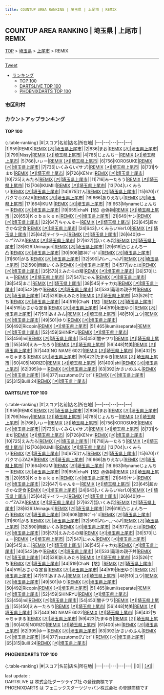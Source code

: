 ```yaml
---
title: COUNTUP AREA RANKING | 埼玉県 | 上尾市 | REMIX
---
```

## COUNTUP AREA RANKING | 埼玉県 | 上尾市 | REMIX

[TOP](/darts/rank/) > [埼玉県](/darts/rank/埼玉県/) > [上尾市](/darts/rank/埼玉県/上尾市/) > REMIX

___

<a href="https://twitter.com/share?ref_src=twsrc%5Etfw" data-text="COUNTUP AREA RANKING | 埼玉県上尾市REMIX" class="twitter-share-button" data-hashtags="DARTSLIVE,PHOENIXDARTS,darts,ダーツ" data-show-count="false">Tweet</a>

* [ランキング](#カウントアップランキング)
    * [TOP 100](#top-100)
    * [DARTSLIVE TOP 100](#dartslive-top-100)
    * [PHOENIXDARTS TOP 100](#phoenixdarts-top-100)

### 市区町村

<ul>

</ul>

### カウントアップランキング

#### TOP 100



{:.table-ranking}
|#|スコア|名前|店名|所在地|
|---|---|---|---|---|
|1|959|<span class="rank-name-dl">REMIX</span>|<a href="/darts/rank/shops/f6cabe42593391200d9b047a20a7ba1e.html">REMIX</a> <a href="https://search.dartslive.com/jp/shop/f6cabe42593391200d9b047a20a7ba1e">[↗]</a>|<a href="/darts/rank/埼玉県/上尾市">埼玉県上尾市</a>|
|2|836|<span class="rank-name-dl">まお</span>|<a href="/darts/rank/shops/f6cabe42593391200d9b047a20a7ba1e.html">REMIX</a> <a href="https://search.dartslive.com/jp/shop/f6cabe42593391200d9b047a20a7ba1e">[↗]</a>|<a href="/darts/rank/埼玉県/上尾市">埼玉県上尾市</a>|
|3|799|<span class="rank-name-dl">Nissy</span>|<a href="/darts/rank/shops/f6cabe42593391200d9b047a20a7ba1e.html">REMIX</a> <a href="https://search.dartslive.com/jp/shop/f6cabe42593391200d9b047a20a7ba1e">[↗]</a>|<a href="/darts/rank/埼玉県/上尾市">埼玉県上尾市</a>|
|4|785|<span class="rank-name-dl">じょんちー</span>|<a href="/darts/rank/shops/f6cabe42593391200d9b047a20a7ba1e.html">REMIX</a> <a href="https://search.dartslive.com/jp/shop/f6cabe42593391200d9b047a20a7ba1e">[↗]</a>|<a href="/darts/rank/埼玉県/上尾市">埼玉県上尾市</a>|
|5|766|<span class="rank-name-dl">いぃー</span>|<a href="/darts/rank/shops/f6cabe42593391200d9b047a20a7ba1e.html">REMIX</a> <a href="https://search.dartslive.com/jp/shop/f6cabe42593391200d9b047a20a7ba1e">[↗]</a>|<a href="/darts/rank/埼玉県/上尾市">埼玉県上尾市</a>|
|6|756|<span class="rank-name-dl">KOROSUKE</span>|<a href="/darts/rank/shops/f6cabe42593391200d9b047a20a7ba1e.html">REMIX</a> <a href="https://search.dartslive.com/jp/shop/f6cabe42593391200d9b047a20a7ba1e">[↗]</a>|<a href="/darts/rank/埼玉県/上尾市">埼玉県上尾市</a>|
|7|736|<span class="rank-name-dl">いくみらい(サブ)</span>|<a href="/darts/rank/shops/f6cabe42593391200d9b047a20a7ba1e.html">REMIX</a> <a href="https://search.dartslive.com/jp/shop/f6cabe42593391200d9b047a20a7ba1e">[↗]</a>|<a href="/darts/rank/埼玉県/上尾市">埼玉県上尾市</a>|
|8|731|<span class="rank-name-dl">やまだ</span>|<a href="/darts/rank/shops/f6cabe42593391200d9b047a20a7ba1e.html">REMIX</a> <a href="https://search.dartslive.com/jp/shop/f6cabe42593391200d9b047a20a7ba1e">[↗]</a>|<a href="/darts/rank/埼玉県/上尾市">埼玉県上尾市</a>|
|9|726|<span class="rank-name-dl">KEN☆</span>|<a href="/darts/rank/shops/f6cabe42593391200d9b047a20a7ba1e.html">REMIX</a> <a href="https://search.dartslive.com/jp/shop/f6cabe42593391200d9b047a20a7ba1e">[↗]</a>|<a href="/darts/rank/埼玉県/上尾市">埼玉県上尾市</a>|
|10|725|<span class="rank-name-dl">えみたろ</span>|<a href="/darts/rank/shops/f6cabe42593391200d9b047a20a7ba1e.html">REMIX</a> <a href="https://search.dartslive.com/jp/shop/f6cabe42593391200d9b047a20a7ba1e">[↗]</a>|<a href="/darts/rank/埼玉県/上尾市">埼玉県上尾市</a>|
|11|716|<span class="rank-name-dl">みーたろう</span>|<a href="/darts/rank/shops/f6cabe42593391200d9b047a20a7ba1e.html">REMIX</a> <a href="https://search.dartslive.com/jp/shop/f6cabe42593391200d9b047a20a7ba1e">[↗]</a>|<a href="/darts/rank/埼玉県/上尾市">埼玉県上尾市</a>|
|12|706|<span class="rank-name-dl">IKUMⅢ</span>|<a href="/darts/rank/shops/f6cabe42593391200d9b047a20a7ba1e.html">REMIX</a> <a href="https://search.dartslive.com/jp/shop/f6cabe42593391200d9b047a20a7ba1e">[↗]</a>|<a href="/darts/rank/埼玉県/上尾市">埼玉県上尾市</a>|
|13|704|<span class="rank-name-dl">いくみらい</span>|<a href="/darts/rank/shops/f6cabe42593391200d9b047a20a7ba1e.html">REMIX</a> <a href="https://search.dartslive.com/jp/shop/f6cabe42593391200d9b047a20a7ba1e">[↗]</a>|<a href="/darts/rank/埼玉県/上尾市">埼玉県上尾市</a>|
|14|675|<span class="rank-name-dl">けん</span>|<a href="/darts/rank/shops/f6cabe42593391200d9b047a20a7ba1e.html">REMIX</a> <a href="https://search.dartslive.com/jp/shop/f6cabe42593391200d9b047a20a7ba1e">[↗]</a>|<a href="/darts/rank/埼玉県/上尾市">埼玉県上尾市</a>|
|15|670|<span class="rank-name-dl">パパクマ♧ZAZA</span>|<a href="/darts/rank/shops/f6cabe42593391200d9b047a20a7ba1e.html">REMIX</a> <a href="https://search.dartslive.com/jp/shop/f6cabe42593391200d9b047a20a7ba1e">[↗]</a>|<a href="/darts/rank/埼玉県/上尾市">埼玉県上尾市</a>|
|16|666|<span class="rank-name-dl">ありえない</span>|<a href="/darts/rank/shops/f6cabe42593391200d9b047a20a7ba1e.html">REMIX</a> <a href="https://search.dartslive.com/jp/shop/f6cabe42593391200d9b047a20a7ba1e">[↗]</a>|<a href="/darts/rank/埼玉県/上尾市">埼玉県上尾市</a>|
|17|664|<span class="rank-name-dl">IKUMI</span>|<a href="/darts/rank/shops/f6cabe42593391200d9b047a20a7ba1e.html">REMIX</a> <a href="https://search.dartslive.com/jp/shop/f6cabe42593391200d9b047a20a7ba1e">[↗]</a>|<a href="/darts/rank/埼玉県/上尾市">埼玉県上尾市</a>|
|18|663|<span class="rank-name-dl">Mynameじょんちー</span>|<a href="/darts/rank/shops/f6cabe42593391200d9b047a20a7ba1e.html">REMIX</a> <a href="https://search.dartslive.com/jp/shop/f6cabe42593391200d9b047a20a7ba1e">[↗]</a>|<a href="/darts/rank/埼玉県/上尾市">埼玉県上尾市</a>|
|19|655|<span class="rank-name-dl">chaN【悠】@偽物</span>|<a href="/darts/rank/shops/f6cabe42593391200d9b047a20a7ba1e.html">REMIX</a> <a href="https://search.dartslive.com/jp/shop/f6cabe42593391200d9b047a20a7ba1e">[↗]</a>|<a href="/darts/rank/埼玉県/上尾市">埼玉県上尾市</a>|
|20|653|<span class="rank-name-dl">Ｋｏｂａｋｅｎ</span>|<a href="/darts/rank/shops/f6cabe42593391200d9b047a20a7ba1e.html">REMIX</a> <a href="https://search.dartslive.com/jp/shop/f6cabe42593391200d9b047a20a7ba1e">[↗]</a>|<a href="/darts/rank/埼玉県/上尾市">埼玉県上尾市</a>|
|21|649|<span class="rank-name-dl">ヤン</span>|<a href="/darts/rank/shops/f6cabe42593391200d9b047a20a7ba1e.html">REMIX</a> <a href="https://search.dartslive.com/jp/shop/f6cabe42593391200d9b047a20a7ba1e">[↗]</a>|<a href="/darts/rank/埼玉県/上尾市">埼玉県上尾市</a>|
|22|647|<span class="rank-name-dl">ちゃんゆー</span>|<a href="/darts/rank/shops/f6cabe42593391200d9b047a20a7ba1e.html">REMIX</a> <a href="https://search.dartslive.com/jp/shop/f6cabe42593391200d9b047a20a7ba1e">[↗]</a>|<a href="/darts/rank/埼玉県/上尾市">埼玉県上尾市</a>|
|23|645|<span class="rank-name-dl">超おさかな定食</span>|<a href="/darts/rank/shops/f6cabe42593391200d9b047a20a7ba1e.html">REMIX</a> <a href="https://search.dartslive.com/jp/shop/f6cabe42593391200d9b047a20a7ba1e">[↗]</a>|<a href="/darts/rank/埼玉県/上尾市">埼玉県上尾市</a>|
|24|643|<span class="rank-name-dl">いくみらいVer1.0</span>|<a href="/darts/rank/shops/f6cabe42593391200d9b047a20a7ba1e.html">REMIX</a> <a href="https://search.dartslive.com/jp/shop/f6cabe42593391200d9b047a20a7ba1e">[↗]</a>|<a href="/darts/rank/埼玉県/上尾市">埼玉県上尾市</a>|
|25|642|<span class="rank-name-dl">テイラーjr.</span>|<a href="/darts/rank/shops/f6cabe42593391200d9b047a20a7ba1e.html">REMIX</a> <a href="https://search.dartslive.com/jp/shop/f6cabe42593391200d9b047a20a7ba1e">[↗]</a>|<a href="/darts/rank/埼玉県/上尾市">埼玉県上尾市</a>|
|26|640|<span class="rank-name-dl">ゆー✩.*˚ZAZA</span>|<a href="/darts/rank/shops/f6cabe42593391200d9b047a20a7ba1e.html">REMIX</a> <a href="https://search.dartslive.com/jp/shop/f6cabe42593391200d9b047a20a7ba1e">[↗]</a>|<a href="/darts/rank/埼玉県/上尾市">埼玉県上尾市</a>|
|27|627|<span class="rank-name-dl">㍿いくみ㌠</span>|<a href="/darts/rank/shops/f6cabe42593391200d9b047a20a7ba1e.html">REMIX</a> <a href="https://search.dartslive.com/jp/shop/f6cabe42593391200d9b047a20a7ba1e">[↗]</a>|<a href="/darts/rank/埼玉県/上尾市">埼玉県上尾市</a>|
|28|626|<span class="rank-name-dl">Uninaguri</span>|<a href="/darts/rank/shops/f6cabe42593391200d9b047a20a7ba1e.html">REMIX</a> <a href="https://search.dartslive.com/jp/shop/f6cabe42593391200d9b047a20a7ba1e">[↗]</a>|<a href="/darts/rank/埼玉県/上尾市">埼玉県上尾市</a>|
|29|618|<span class="rank-name-dl">凸じょんちー凸</span>|<a href="/darts/rank/shops/f6cabe42593391200d9b047a20a7ba1e.html">REMIX</a> <a href="https://search.dartslive.com/jp/shop/f6cabe42593391200d9b047a20a7ba1e">[↗]</a>|<a href="/darts/rank/埼玉県/上尾市">埼玉県上尾市</a>|
|30|608|<span class="rank-name-dl">膝神ﾌﾟｰﾄﾞﾙ</span>|<a href="/darts/rank/shops/f6cabe42593391200d9b047a20a7ba1e.html">REMIX</a> <a href="https://search.dartslive.com/jp/shop/f6cabe42593391200d9b047a20a7ba1e">[↗]</a>|<a href="/darts/rank/埼玉県/上尾市">埼玉県上尾市</a>|
|31|601|<span class="rank-name-dl">がる</span>|<a href="/darts/rank/shops/f6cabe42593391200d9b047a20a7ba1e.html">REMIX</a> <a href="https://search.dartslive.com/jp/shop/f6cabe42593391200d9b047a20a7ba1e">[↗]</a>|<a href="/darts/rank/埼玉県/上尾市">埼玉県上尾市</a>|
|32|590|<span class="rank-name-dl">♪(๑ᴖ◡ᴖ๑)♪</span>|<a href="/darts/rank/shops/f6cabe42593391200d9b047a20a7ba1e.html">REMIX</a> <a href="https://search.dartslive.com/jp/shop/f6cabe42593391200d9b047a20a7ba1e">[↗]</a>|<a href="/darts/rank/埼玉県/上尾市">埼玉県上尾市</a>|
|32|590|<span class="rank-name-dl">両面いくみ</span>|<a href="/darts/rank/shops/f6cabe42593391200d9b047a20a7ba1e.html">REMIX</a> <a href="https://search.dartslive.com/jp/shop/f6cabe42593391200d9b047a20a7ba1e">[↗]</a>|<a href="/darts/rank/埼玉県/上尾市">埼玉県上尾市</a>|
|34|577|<span class="rank-name-dl">おとは</span>|<a href="/darts/rank/shops/f6cabe42593391200d9b047a20a7ba1e.html">REMIX</a> <a href="https://search.dartslive.com/jp/shop/f6cabe42593391200d9b047a20a7ba1e">[↗]</a>|<a href="/darts/rank/埼玉県/上尾市">埼玉県上尾市</a>|
|35|573|<span class="rank-name-dl">えみたろの精</span>|<a href="/darts/rank/shops/f6cabe42593391200d9b047a20a7ba1e.html">REMIX</a> <a href="https://search.dartslive.com/jp/shop/f6cabe42593391200d9b047a20a7ba1e">[↗]</a>|<a href="/darts/rank/埼玉県/上尾市">埼玉県上尾市</a>|
|36|570|<span class="rank-name-dl">じぇー</span>|<a href="/darts/rank/shops/f6cabe42593391200d9b047a20a7ba1e.html">REMIX</a> <a href="https://search.dartslive.com/jp/shop/f6cabe42593391200d9b047a20a7ba1e">[↗]</a>|<a href="/darts/rank/埼玉県/上尾市">埼玉県上尾市</a>|
|37|547|<span class="rank-name-dl">にゃん</span>|<a href="/darts/rank/shops/f6cabe42593391200d9b047a20a7ba1e.html">REMIX</a> <a href="https://search.dartslive.com/jp/shop/f6cabe42593391200d9b047a20a7ba1e">[↗]</a>|<a href="/darts/rank/埼玉県/上尾市">埼玉県上尾市</a>|
|38|545|<span class="rank-name-dl">まこ</span>|<a href="/darts/rank/shops/f6cabe42593391200d9b047a20a7ba1e.html">REMIX</a> <a href="https://search.dartslive.com/jp/shop/f6cabe42593391200d9b047a20a7ba1e">[↗]</a>|<a href="/darts/rank/埼玉県/上尾市">埼玉県上尾市</a>|
|38|545|<span class="rank-name-dl">チャカ丸</span>|<a href="/darts/rank/shops/f6cabe42593391200d9b047a20a7ba1e.html">REMIX</a> <a href="https://search.dartslive.com/jp/shop/f6cabe42593391200d9b047a20a7ba1e">[↗]</a>|<a href="/darts/rank/埼玉県/上尾市">埼玉県上尾市</a>|
|40|542|<span class="rank-name-dl">あや</span>|<a href="/darts/rank/shops/f6cabe42593391200d9b047a20a7ba1e.html">REMIX</a> <a href="https://search.dartslive.com/jp/shop/f6cabe42593391200d9b047a20a7ba1e">[↗]</a>|<a href="/darts/rank/埼玉県/上尾市">埼玉県上尾市</a>|
|41|533|<span class="rank-name-dl">義理の親子丼</span>|<a href="/darts/rank/shops/f6cabe42593391200d9b047a20a7ba1e.html">REMIX</a> <a href="https://search.dartslive.com/jp/shop/f6cabe42593391200d9b047a20a7ba1e">[↗]</a>|<a href="/darts/rank/埼玉県/上尾市">埼玉県上尾市</a>|
|42|528|<span class="rank-name-dl">新えみたろ</span>|<a href="/darts/rank/shops/f6cabe42593391200d9b047a20a7ba1e.html">REMIX</a> <a href="https://search.dartslive.com/jp/shop/f6cabe42593391200d9b047a20a7ba1e">[↗]</a>|<a href="/darts/rank/埼玉県/上尾市">埼玉県上尾市</a>|
|43|526|<span class="rank-name-dl">てち</span>|<a href="/darts/rank/shops/f6cabe42593391200d9b047a20a7ba1e.html">REMIX</a> <a href="https://search.dartslive.com/jp/shop/f6cabe42593391200d9b047a20a7ba1e">[↗]</a>|<a href="/darts/rank/埼玉県/上尾市">埼玉県上尾市</a>|
|44|519|<span class="rank-name-dl">ChaN【悠】</span>|<a href="/darts/rank/shops/f6cabe42593391200d9b047a20a7ba1e.html">REMIX</a> <a href="https://search.dartslive.com/jp/shop/f6cabe42593391200d9b047a20a7ba1e">[↗]</a>|<a href="/darts/rank/埼玉県/上尾市">埼玉県上尾市</a>|
|44|519|<span class="rank-name-dl">おさかな定食</span>|<a href="/darts/rank/shops/f6cabe42593391200d9b047a20a7ba1e.html">REMIX</a> <a href="https://search.dartslive.com/jp/shop/f6cabe42593391200d9b047a20a7ba1e">[↗]</a>|<a href="/darts/rank/埼玉県/上尾市">埼玉県上尾市</a>|
|44|519|<span class="rank-name-dl">永田ゆり</span>|<a href="/darts/rank/shops/f6cabe42593391200d9b047a20a7ba1e.html">REMIX</a> <a href="https://search.dartslive.com/jp/shop/f6cabe42593391200d9b047a20a7ba1e">[↗]</a>|<a href="/darts/rank/埼玉県/上尾市">埼玉県上尾市</a>|
|47|511|<span class="rank-name-dl">あすみん</span>|<a href="/darts/rank/shops/f6cabe42593391200d9b047a20a7ba1e.html">REMIX</a> <a href="https://search.dartslive.com/jp/shop/f6cabe42593391200d9b047a20a7ba1e">[↗]</a>|<a href="/darts/rank/埼玉県/上尾市">埼玉県上尾市</a>|
|48|510|<span class="rank-name-dl">ユウ</span>|<a href="/darts/rank/shops/f6cabe42593391200d9b047a20a7ba1e.html">REMIX</a> <a href="https://search.dartslive.com/jp/shop/f6cabe42593391200d9b047a20a7ba1e">[↗]</a>|<a href="/darts/rank/埼玉県/上尾市">埼玉県上尾市</a>|
|49|501|<span class="rank-name-dl">ゆり</span>|<a href="/darts/rank/shops/f6cabe42593391200d9b047a20a7ba1e.html">REMIX</a> <a href="https://search.dartslive.com/jp/shop/f6cabe42593391200d9b047a20a7ba1e">[↗]</a>|<a href="/darts/rank/埼玉県/上尾市">埼玉県上尾市</a>|
|50|492|<span class="rank-name-dl">Ricopin</span>|<a href="/darts/rank/shops/f6cabe42593391200d9b047a20a7ba1e.html">REMIX</a> <a href="https://search.dartslive.com/jp/shop/f6cabe42593391200d9b047a20a7ba1e">[↗]</a>|<a href="/darts/rank/埼玉県/上尾市">埼玉県上尾市</a>|
|51|465|<span class="rank-name-dl">ikumi/separate</span>|<a href="/darts/rank/shops/f6cabe42593391200d9b047a20a7ba1e.html">REMIX</a> <a href="https://search.dartslive.com/jp/shop/f6cabe42593391200d9b047a20a7ba1e">[↗]</a>|<a href="/darts/rank/埼玉県/上尾市">埼玉県上尾市</a>|
|52|459|<span class="rank-name-dl">SHINRYU</span>|<a href="/darts/rank/shops/f6cabe42593391200d9b047a20a7ba1e.html">REMIX</a> <a href="https://search.dartslive.com/jp/shop/f6cabe42593391200d9b047a20a7ba1e">[↗]</a>|<a href="/darts/rank/埼玉県/上尾市">埼玉県上尾市</a>|
|53|456|<span class="rank-name-dl">mi</span>|<a href="/darts/rank/shops/f6cabe42593391200d9b047a20a7ba1e.html">REMIX</a> <a href="https://search.dartslive.com/jp/shop/f6cabe42593391200d9b047a20a7ba1e">[↗]</a>|<a href="/darts/rank/埼玉県/上尾市">埼玉県上尾市</a>|
|54|453|<span class="rank-name-dl">闇チワワ</span>|<a href="/darts/rank/shops/f6cabe42593391200d9b047a20a7ba1e.html">REMIX</a> <a href="https://search.dartslive.com/jp/shop/f6cabe42593391200d9b047a20a7ba1e">[↗]</a>|<a href="/darts/rank/埼玉県/上尾市">埼玉県上尾市</a>|
|55|450|<span class="rank-name-dl">えみーたろう</span>|<a href="/darts/rank/shops/f6cabe42593391200d9b047a20a7ba1e.html">REMIX</a> <a href="https://search.dartslive.com/jp/shop/f6cabe42593391200d9b047a20a7ba1e">[↗]</a>|<a href="/darts/rank/埼玉県/上尾市">埼玉県上尾市</a>|
|56|448|<span class="rank-name-dl">梵美</span>|<a href="/darts/rank/shops/f6cabe42593391200d9b047a20a7ba1e.html">REMIX</a> <a href="https://search.dartslive.com/jp/shop/f6cabe42593391200d9b047a20a7ba1e">[↗]</a>|<a href="/darts/rank/埼玉県/上尾市">埼玉県上尾市</a>|
|57|443|<span class="rank-name-dl">NO NAME 6022</span>|<a href="/darts/rank/shops/f6cabe42593391200d9b047a20a7ba1e.html">REMIX</a> <a href="https://search.dartslive.com/jp/shop/f6cabe42593391200d9b047a20a7ba1e">[↗]</a>|<a href="/darts/rank/埼玉県/上尾市">埼玉県上尾市</a>|
|58|432|<span class="rank-name-dl">ちゃちゃまる</span>|<a href="/darts/rank/shops/f6cabe42593391200d9b047a20a7ba1e.html">REMIX</a> <a href="https://search.dartslive.com/jp/shop/f6cabe42593391200d9b047a20a7ba1e">[↗]</a>|<a href="/darts/rank/埼玉県/上尾市">埼玉県上尾市</a>|
|59|423|<span class="rank-name-dl">たまゆき</span>|<a href="/darts/rank/shops/f6cabe42593391200d9b047a20a7ba1e.html">REMIX</a> <a href="https://search.dartslive.com/jp/shop/f6cabe42593391200d9b047a20a7ba1e">[↗]</a>|<a href="/darts/rank/埼玉県/上尾市">埼玉県上尾市</a>|
|60|405|<span class="rank-name-dl">NORIZO</span>|<a href="/darts/rank/shops/f6cabe42593391200d9b047a20a7ba1e.html">REMIX</a> <a href="https://search.dartslive.com/jp/shop/f6cabe42593391200d9b047a20a7ba1e">[↗]</a>|<a href="/darts/rank/埼玉県/上尾市">埼玉県上尾市</a>|
|61|400|<span class="rank-name-dl">shii</span>|<a href="/darts/rank/shops/f6cabe42593391200d9b047a20a7ba1e.html">REMIX</a> <a href="https://search.dartslive.com/jp/shop/f6cabe42593391200d9b047a20a7ba1e">[↗]</a>|<a href="/darts/rank/埼玉県/上尾市">埼玉県上尾市</a>|
|62|395|<span class="rank-name-dl">ゆー</span>|<a href="/darts/rank/shops/f6cabe42593391200d9b047a20a7ba1e.html">REMIX</a> <a href="https://search.dartslive.com/jp/shop/f6cabe42593391200d9b047a20a7ba1e">[↗]</a>|<a href="/darts/rank/埼玉県/上尾市">埼玉県上尾市</a>|
|63|392|<span class="rank-name-dl">かさいのふん</span>|<a href="/darts/rank/shops/f6cabe42593391200d9b047a20a7ba1e.html">REMIX</a> <a href="https://search.dartslive.com/jp/shop/f6cabe42593391200d9b047a20a7ba1e">[↗]</a>|<a href="/darts/rank/埼玉県/上尾市">埼玉県上尾市</a>|
|64|377|<span class="rank-name-dl">suzutomo(ｱｺﾞﾋｹﾞ)</span>|<a href="/darts/rank/shops/f6cabe42593391200d9b047a20a7ba1e.html">REMIX</a> <a href="https://search.dartslive.com/jp/shop/f6cabe42593391200d9b047a20a7ba1e">[↗]</a>|<a href="/darts/rank/埼玉県/上尾市">埼玉県上尾市</a>|
|65|315|<span class="rank-name-dl">Bulll 24</span>|<a href="/darts/rank/shops/f6cabe42593391200d9b047a20a7ba1e.html">REMIX</a> <a href="https://search.dartslive.com/jp/shop/f6cabe42593391200d9b047a20a7ba1e">[↗]</a>|<a href="/darts/rank/埼玉県/上尾市">埼玉県上尾市</a>|


#### DARTSLIVE TOP 100



{:.table-ranking}
|#|スコア|名前|店名|所在地|
|---|---|---|---|---|
|1|959|<span class="rank-name-dl">REMIX</span>|<a href="/darts/rank/shops/f6cabe42593391200d9b047a20a7ba1e.html">REMIX</a> <a href="https://search.dartslive.com/jp/shop/f6cabe42593391200d9b047a20a7ba1e">[↗]</a>|<a href="/darts/rank/埼玉県/上尾市">埼玉県上尾市</a>|
|2|836|<span class="rank-name-dl">まお</span>|<a href="/darts/rank/shops/f6cabe42593391200d9b047a20a7ba1e.html">REMIX</a> <a href="https://search.dartslive.com/jp/shop/f6cabe42593391200d9b047a20a7ba1e">[↗]</a>|<a href="/darts/rank/埼玉県/上尾市">埼玉県上尾市</a>|
|3|799|<span class="rank-name-dl">Nissy</span>|<a href="/darts/rank/shops/f6cabe42593391200d9b047a20a7ba1e.html">REMIX</a> <a href="https://search.dartslive.com/jp/shop/f6cabe42593391200d9b047a20a7ba1e">[↗]</a>|<a href="/darts/rank/埼玉県/上尾市">埼玉県上尾市</a>|
|4|785|<span class="rank-name-dl">じょんちー</span>|<a href="/darts/rank/shops/f6cabe42593391200d9b047a20a7ba1e.html">REMIX</a> <a href="https://search.dartslive.com/jp/shop/f6cabe42593391200d9b047a20a7ba1e">[↗]</a>|<a href="/darts/rank/埼玉県/上尾市">埼玉県上尾市</a>|
|5|766|<span class="rank-name-dl">いぃー</span>|<a href="/darts/rank/shops/f6cabe42593391200d9b047a20a7ba1e.html">REMIX</a> <a href="https://search.dartslive.com/jp/shop/f6cabe42593391200d9b047a20a7ba1e">[↗]</a>|<a href="/darts/rank/埼玉県/上尾市">埼玉県上尾市</a>|
|6|756|<span class="rank-name-dl">KOROSUKE</span>|<a href="/darts/rank/shops/f6cabe42593391200d9b047a20a7ba1e.html">REMIX</a> <a href="https://search.dartslive.com/jp/shop/f6cabe42593391200d9b047a20a7ba1e">[↗]</a>|<a href="/darts/rank/埼玉県/上尾市">埼玉県上尾市</a>|
|7|736|<span class="rank-name-dl">いくみらい(サブ)</span>|<a href="/darts/rank/shops/f6cabe42593391200d9b047a20a7ba1e.html">REMIX</a> <a href="https://search.dartslive.com/jp/shop/f6cabe42593391200d9b047a20a7ba1e">[↗]</a>|<a href="/darts/rank/埼玉県/上尾市">埼玉県上尾市</a>|
|8|731|<span class="rank-name-dl">やまだ</span>|<a href="/darts/rank/shops/f6cabe42593391200d9b047a20a7ba1e.html">REMIX</a> <a href="https://search.dartslive.com/jp/shop/f6cabe42593391200d9b047a20a7ba1e">[↗]</a>|<a href="/darts/rank/埼玉県/上尾市">埼玉県上尾市</a>|
|9|726|<span class="rank-name-dl">KEN☆</span>|<a href="/darts/rank/shops/f6cabe42593391200d9b047a20a7ba1e.html">REMIX</a> <a href="https://search.dartslive.com/jp/shop/f6cabe42593391200d9b047a20a7ba1e">[↗]</a>|<a href="/darts/rank/埼玉県/上尾市">埼玉県上尾市</a>|
|10|725|<span class="rank-name-dl">えみたろ</span>|<a href="/darts/rank/shops/f6cabe42593391200d9b047a20a7ba1e.html">REMIX</a> <a href="https://search.dartslive.com/jp/shop/f6cabe42593391200d9b047a20a7ba1e">[↗]</a>|<a href="/darts/rank/埼玉県/上尾市">埼玉県上尾市</a>|
|11|716|<span class="rank-name-dl">みーたろう</span>|<a href="/darts/rank/shops/f6cabe42593391200d9b047a20a7ba1e.html">REMIX</a> <a href="https://search.dartslive.com/jp/shop/f6cabe42593391200d9b047a20a7ba1e">[↗]</a>|<a href="/darts/rank/埼玉県/上尾市">埼玉県上尾市</a>|
|12|706|<span class="rank-name-dl">IKUMⅢ</span>|<a href="/darts/rank/shops/f6cabe42593391200d9b047a20a7ba1e.html">REMIX</a> <a href="https://search.dartslive.com/jp/shop/f6cabe42593391200d9b047a20a7ba1e">[↗]</a>|<a href="/darts/rank/埼玉県/上尾市">埼玉県上尾市</a>|
|13|704|<span class="rank-name-dl">いくみらい</span>|<a href="/darts/rank/shops/f6cabe42593391200d9b047a20a7ba1e.html">REMIX</a> <a href="https://search.dartslive.com/jp/shop/f6cabe42593391200d9b047a20a7ba1e">[↗]</a>|<a href="/darts/rank/埼玉県/上尾市">埼玉県上尾市</a>|
|14|675|<span class="rank-name-dl">けん</span>|<a href="/darts/rank/shops/f6cabe42593391200d9b047a20a7ba1e.html">REMIX</a> <a href="https://search.dartslive.com/jp/shop/f6cabe42593391200d9b047a20a7ba1e">[↗]</a>|<a href="/darts/rank/埼玉県/上尾市">埼玉県上尾市</a>|
|15|670|<span class="rank-name-dl">パパクマ♧ZAZA</span>|<a href="/darts/rank/shops/f6cabe42593391200d9b047a20a7ba1e.html">REMIX</a> <a href="https://search.dartslive.com/jp/shop/f6cabe42593391200d9b047a20a7ba1e">[↗]</a>|<a href="/darts/rank/埼玉県/上尾市">埼玉県上尾市</a>|
|16|666|<span class="rank-name-dl">ありえない</span>|<a href="/darts/rank/shops/f6cabe42593391200d9b047a20a7ba1e.html">REMIX</a> <a href="https://search.dartslive.com/jp/shop/f6cabe42593391200d9b047a20a7ba1e">[↗]</a>|<a href="/darts/rank/埼玉県/上尾市">埼玉県上尾市</a>|
|17|664|<span class="rank-name-dl">IKUMI</span>|<a href="/darts/rank/shops/f6cabe42593391200d9b047a20a7ba1e.html">REMIX</a> <a href="https://search.dartslive.com/jp/shop/f6cabe42593391200d9b047a20a7ba1e">[↗]</a>|<a href="/darts/rank/埼玉県/上尾市">埼玉県上尾市</a>|
|18|663|<span class="rank-name-dl">Mynameじょんちー</span>|<a href="/darts/rank/shops/f6cabe42593391200d9b047a20a7ba1e.html">REMIX</a> <a href="https://search.dartslive.com/jp/shop/f6cabe42593391200d9b047a20a7ba1e">[↗]</a>|<a href="/darts/rank/埼玉県/上尾市">埼玉県上尾市</a>|
|19|655|<span class="rank-name-dl">chaN【悠】@偽物</span>|<a href="/darts/rank/shops/f6cabe42593391200d9b047a20a7ba1e.html">REMIX</a> <a href="https://search.dartslive.com/jp/shop/f6cabe42593391200d9b047a20a7ba1e">[↗]</a>|<a href="/darts/rank/埼玉県/上尾市">埼玉県上尾市</a>|
|20|653|<span class="rank-name-dl">Ｋｏｂａｋｅｎ</span>|<a href="/darts/rank/shops/f6cabe42593391200d9b047a20a7ba1e.html">REMIX</a> <a href="https://search.dartslive.com/jp/shop/f6cabe42593391200d9b047a20a7ba1e">[↗]</a>|<a href="/darts/rank/埼玉県/上尾市">埼玉県上尾市</a>|
|21|649|<span class="rank-name-dl">ヤン</span>|<a href="/darts/rank/shops/f6cabe42593391200d9b047a20a7ba1e.html">REMIX</a> <a href="https://search.dartslive.com/jp/shop/f6cabe42593391200d9b047a20a7ba1e">[↗]</a>|<a href="/darts/rank/埼玉県/上尾市">埼玉県上尾市</a>|
|22|647|<span class="rank-name-dl">ちゃんゆー</span>|<a href="/darts/rank/shops/f6cabe42593391200d9b047a20a7ba1e.html">REMIX</a> <a href="https://search.dartslive.com/jp/shop/f6cabe42593391200d9b047a20a7ba1e">[↗]</a>|<a href="/darts/rank/埼玉県/上尾市">埼玉県上尾市</a>|
|23|645|<span class="rank-name-dl">超おさかな定食</span>|<a href="/darts/rank/shops/f6cabe42593391200d9b047a20a7ba1e.html">REMIX</a> <a href="https://search.dartslive.com/jp/shop/f6cabe42593391200d9b047a20a7ba1e">[↗]</a>|<a href="/darts/rank/埼玉県/上尾市">埼玉県上尾市</a>|
|24|643|<span class="rank-name-dl">いくみらいVer1.0</span>|<a href="/darts/rank/shops/f6cabe42593391200d9b047a20a7ba1e.html">REMIX</a> <a href="https://search.dartslive.com/jp/shop/f6cabe42593391200d9b047a20a7ba1e">[↗]</a>|<a href="/darts/rank/埼玉県/上尾市">埼玉県上尾市</a>|
|25|642|<span class="rank-name-dl">テイラーjr.</span>|<a href="/darts/rank/shops/f6cabe42593391200d9b047a20a7ba1e.html">REMIX</a> <a href="https://search.dartslive.com/jp/shop/f6cabe42593391200d9b047a20a7ba1e">[↗]</a>|<a href="/darts/rank/埼玉県/上尾市">埼玉県上尾市</a>|
|26|640|<span class="rank-name-dl">ゆー✩.*˚ZAZA</span>|<a href="/darts/rank/shops/f6cabe42593391200d9b047a20a7ba1e.html">REMIX</a> <a href="https://search.dartslive.com/jp/shop/f6cabe42593391200d9b047a20a7ba1e">[↗]</a>|<a href="/darts/rank/埼玉県/上尾市">埼玉県上尾市</a>|
|27|627|<span class="rank-name-dl">㍿いくみ㌠</span>|<a href="/darts/rank/shops/f6cabe42593391200d9b047a20a7ba1e.html">REMIX</a> <a href="https://search.dartslive.com/jp/shop/f6cabe42593391200d9b047a20a7ba1e">[↗]</a>|<a href="/darts/rank/埼玉県/上尾市">埼玉県上尾市</a>|
|28|626|<span class="rank-name-dl">Uninaguri</span>|<a href="/darts/rank/shops/f6cabe42593391200d9b047a20a7ba1e.html">REMIX</a> <a href="https://search.dartslive.com/jp/shop/f6cabe42593391200d9b047a20a7ba1e">[↗]</a>|<a href="/darts/rank/埼玉県/上尾市">埼玉県上尾市</a>|
|29|618|<span class="rank-name-dl">凸じょんちー凸</span>|<a href="/darts/rank/shops/f6cabe42593391200d9b047a20a7ba1e.html">REMIX</a> <a href="https://search.dartslive.com/jp/shop/f6cabe42593391200d9b047a20a7ba1e">[↗]</a>|<a href="/darts/rank/埼玉県/上尾市">埼玉県上尾市</a>|
|30|608|<span class="rank-name-dl">膝神ﾌﾟｰﾄﾞﾙ</span>|<a href="/darts/rank/shops/f6cabe42593391200d9b047a20a7ba1e.html">REMIX</a> <a href="https://search.dartslive.com/jp/shop/f6cabe42593391200d9b047a20a7ba1e">[↗]</a>|<a href="/darts/rank/埼玉県/上尾市">埼玉県上尾市</a>|
|31|601|<span class="rank-name-dl">がる</span>|<a href="/darts/rank/shops/f6cabe42593391200d9b047a20a7ba1e.html">REMIX</a> <a href="https://search.dartslive.com/jp/shop/f6cabe42593391200d9b047a20a7ba1e">[↗]</a>|<a href="/darts/rank/埼玉県/上尾市">埼玉県上尾市</a>|
|32|590|<span class="rank-name-dl">♪(๑ᴖ◡ᴖ๑)♪</span>|<a href="/darts/rank/shops/f6cabe42593391200d9b047a20a7ba1e.html">REMIX</a> <a href="https://search.dartslive.com/jp/shop/f6cabe42593391200d9b047a20a7ba1e">[↗]</a>|<a href="/darts/rank/埼玉県/上尾市">埼玉県上尾市</a>|
|32|590|<span class="rank-name-dl">両面いくみ</span>|<a href="/darts/rank/shops/f6cabe42593391200d9b047a20a7ba1e.html">REMIX</a> <a href="https://search.dartslive.com/jp/shop/f6cabe42593391200d9b047a20a7ba1e">[↗]</a>|<a href="/darts/rank/埼玉県/上尾市">埼玉県上尾市</a>|
|34|577|<span class="rank-name-dl">おとは</span>|<a href="/darts/rank/shops/f6cabe42593391200d9b047a20a7ba1e.html">REMIX</a> <a href="https://search.dartslive.com/jp/shop/f6cabe42593391200d9b047a20a7ba1e">[↗]</a>|<a href="/darts/rank/埼玉県/上尾市">埼玉県上尾市</a>|
|35|573|<span class="rank-name-dl">えみたろの精</span>|<a href="/darts/rank/shops/f6cabe42593391200d9b047a20a7ba1e.html">REMIX</a> <a href="https://search.dartslive.com/jp/shop/f6cabe42593391200d9b047a20a7ba1e">[↗]</a>|<a href="/darts/rank/埼玉県/上尾市">埼玉県上尾市</a>|
|36|570|<span class="rank-name-dl">じぇー</span>|<a href="/darts/rank/shops/f6cabe42593391200d9b047a20a7ba1e.html">REMIX</a> <a href="https://search.dartslive.com/jp/shop/f6cabe42593391200d9b047a20a7ba1e">[↗]</a>|<a href="/darts/rank/埼玉県/上尾市">埼玉県上尾市</a>|
|37|547|<span class="rank-name-dl">にゃん</span>|<a href="/darts/rank/shops/f6cabe42593391200d9b047a20a7ba1e.html">REMIX</a> <a href="https://search.dartslive.com/jp/shop/f6cabe42593391200d9b047a20a7ba1e">[↗]</a>|<a href="/darts/rank/埼玉県/上尾市">埼玉県上尾市</a>|
|38|545|<span class="rank-name-dl">まこ</span>|<a href="/darts/rank/shops/f6cabe42593391200d9b047a20a7ba1e.html">REMIX</a> <a href="https://search.dartslive.com/jp/shop/f6cabe42593391200d9b047a20a7ba1e">[↗]</a>|<a href="/darts/rank/埼玉県/上尾市">埼玉県上尾市</a>|
|38|545|<span class="rank-name-dl">チャカ丸</span>|<a href="/darts/rank/shops/f6cabe42593391200d9b047a20a7ba1e.html">REMIX</a> <a href="https://search.dartslive.com/jp/shop/f6cabe42593391200d9b047a20a7ba1e">[↗]</a>|<a href="/darts/rank/埼玉県/上尾市">埼玉県上尾市</a>|
|40|542|<span class="rank-name-dl">あや</span>|<a href="/darts/rank/shops/f6cabe42593391200d9b047a20a7ba1e.html">REMIX</a> <a href="https://search.dartslive.com/jp/shop/f6cabe42593391200d9b047a20a7ba1e">[↗]</a>|<a href="/darts/rank/埼玉県/上尾市">埼玉県上尾市</a>|
|41|533|<span class="rank-name-dl">義理の親子丼</span>|<a href="/darts/rank/shops/f6cabe42593391200d9b047a20a7ba1e.html">REMIX</a> <a href="https://search.dartslive.com/jp/shop/f6cabe42593391200d9b047a20a7ba1e">[↗]</a>|<a href="/darts/rank/埼玉県/上尾市">埼玉県上尾市</a>|
|42|528|<span class="rank-name-dl">新えみたろ</span>|<a href="/darts/rank/shops/f6cabe42593391200d9b047a20a7ba1e.html">REMIX</a> <a href="https://search.dartslive.com/jp/shop/f6cabe42593391200d9b047a20a7ba1e">[↗]</a>|<a href="/darts/rank/埼玉県/上尾市">埼玉県上尾市</a>|
|43|526|<span class="rank-name-dl">てち</span>|<a href="/darts/rank/shops/f6cabe42593391200d9b047a20a7ba1e.html">REMIX</a> <a href="https://search.dartslive.com/jp/shop/f6cabe42593391200d9b047a20a7ba1e">[↗]</a>|<a href="/darts/rank/埼玉県/上尾市">埼玉県上尾市</a>|
|44|519|<span class="rank-name-dl">ChaN【悠】</span>|<a href="/darts/rank/shops/f6cabe42593391200d9b047a20a7ba1e.html">REMIX</a> <a href="https://search.dartslive.com/jp/shop/f6cabe42593391200d9b047a20a7ba1e">[↗]</a>|<a href="/darts/rank/埼玉県/上尾市">埼玉県上尾市</a>|
|44|519|<span class="rank-name-dl">おさかな定食</span>|<a href="/darts/rank/shops/f6cabe42593391200d9b047a20a7ba1e.html">REMIX</a> <a href="https://search.dartslive.com/jp/shop/f6cabe42593391200d9b047a20a7ba1e">[↗]</a>|<a href="/darts/rank/埼玉県/上尾市">埼玉県上尾市</a>|
|44|519|<span class="rank-name-dl">永田ゆり</span>|<a href="/darts/rank/shops/f6cabe42593391200d9b047a20a7ba1e.html">REMIX</a> <a href="https://search.dartslive.com/jp/shop/f6cabe42593391200d9b047a20a7ba1e">[↗]</a>|<a href="/darts/rank/埼玉県/上尾市">埼玉県上尾市</a>|
|47|511|<span class="rank-name-dl">あすみん</span>|<a href="/darts/rank/shops/f6cabe42593391200d9b047a20a7ba1e.html">REMIX</a> <a href="https://search.dartslive.com/jp/shop/f6cabe42593391200d9b047a20a7ba1e">[↗]</a>|<a href="/darts/rank/埼玉県/上尾市">埼玉県上尾市</a>|
|48|510|<span class="rank-name-dl">ユウ</span>|<a href="/darts/rank/shops/f6cabe42593391200d9b047a20a7ba1e.html">REMIX</a> <a href="https://search.dartslive.com/jp/shop/f6cabe42593391200d9b047a20a7ba1e">[↗]</a>|<a href="/darts/rank/埼玉県/上尾市">埼玉県上尾市</a>|
|49|501|<span class="rank-name-dl">ゆり</span>|<a href="/darts/rank/shops/f6cabe42593391200d9b047a20a7ba1e.html">REMIX</a> <a href="https://search.dartslive.com/jp/shop/f6cabe42593391200d9b047a20a7ba1e">[↗]</a>|<a href="/darts/rank/埼玉県/上尾市">埼玉県上尾市</a>|
|50|492|<span class="rank-name-dl">Ricopin</span>|<a href="/darts/rank/shops/f6cabe42593391200d9b047a20a7ba1e.html">REMIX</a> <a href="https://search.dartslive.com/jp/shop/f6cabe42593391200d9b047a20a7ba1e">[↗]</a>|<a href="/darts/rank/埼玉県/上尾市">埼玉県上尾市</a>|
|51|465|<span class="rank-name-dl">ikumi/separate</span>|<a href="/darts/rank/shops/f6cabe42593391200d9b047a20a7ba1e.html">REMIX</a> <a href="https://search.dartslive.com/jp/shop/f6cabe42593391200d9b047a20a7ba1e">[↗]</a>|<a href="/darts/rank/埼玉県/上尾市">埼玉県上尾市</a>|
|52|459|<span class="rank-name-dl">SHINRYU</span>|<a href="/darts/rank/shops/f6cabe42593391200d9b047a20a7ba1e.html">REMIX</a> <a href="https://search.dartslive.com/jp/shop/f6cabe42593391200d9b047a20a7ba1e">[↗]</a>|<a href="/darts/rank/埼玉県/上尾市">埼玉県上尾市</a>|
|53|456|<span class="rank-name-dl">mi</span>|<a href="/darts/rank/shops/f6cabe42593391200d9b047a20a7ba1e.html">REMIX</a> <a href="https://search.dartslive.com/jp/shop/f6cabe42593391200d9b047a20a7ba1e">[↗]</a>|<a href="/darts/rank/埼玉県/上尾市">埼玉県上尾市</a>|
|54|453|<span class="rank-name-dl">闇チワワ</span>|<a href="/darts/rank/shops/f6cabe42593391200d9b047a20a7ba1e.html">REMIX</a> <a href="https://search.dartslive.com/jp/shop/f6cabe42593391200d9b047a20a7ba1e">[↗]</a>|<a href="/darts/rank/埼玉県/上尾市">埼玉県上尾市</a>|
|55|450|<span class="rank-name-dl">えみーたろう</span>|<a href="/darts/rank/shops/f6cabe42593391200d9b047a20a7ba1e.html">REMIX</a> <a href="https://search.dartslive.com/jp/shop/f6cabe42593391200d9b047a20a7ba1e">[↗]</a>|<a href="/darts/rank/埼玉県/上尾市">埼玉県上尾市</a>|
|56|448|<span class="rank-name-dl">梵美</span>|<a href="/darts/rank/shops/f6cabe42593391200d9b047a20a7ba1e.html">REMIX</a> <a href="https://search.dartslive.com/jp/shop/f6cabe42593391200d9b047a20a7ba1e">[↗]</a>|<a href="/darts/rank/埼玉県/上尾市">埼玉県上尾市</a>|
|57|443|<span class="rank-name-dl">NO NAME 6022</span>|<a href="/darts/rank/shops/f6cabe42593391200d9b047a20a7ba1e.html">REMIX</a> <a href="https://search.dartslive.com/jp/shop/f6cabe42593391200d9b047a20a7ba1e">[↗]</a>|<a href="/darts/rank/埼玉県/上尾市">埼玉県上尾市</a>|
|58|432|<span class="rank-name-dl">ちゃちゃまる</span>|<a href="/darts/rank/shops/f6cabe42593391200d9b047a20a7ba1e.html">REMIX</a> <a href="https://search.dartslive.com/jp/shop/f6cabe42593391200d9b047a20a7ba1e">[↗]</a>|<a href="/darts/rank/埼玉県/上尾市">埼玉県上尾市</a>|
|59|423|<span class="rank-name-dl">たまゆき</span>|<a href="/darts/rank/shops/f6cabe42593391200d9b047a20a7ba1e.html">REMIX</a> <a href="https://search.dartslive.com/jp/shop/f6cabe42593391200d9b047a20a7ba1e">[↗]</a>|<a href="/darts/rank/埼玉県/上尾市">埼玉県上尾市</a>|
|60|405|<span class="rank-name-dl">NORIZO</span>|<a href="/darts/rank/shops/f6cabe42593391200d9b047a20a7ba1e.html">REMIX</a> <a href="https://search.dartslive.com/jp/shop/f6cabe42593391200d9b047a20a7ba1e">[↗]</a>|<a href="/darts/rank/埼玉県/上尾市">埼玉県上尾市</a>|
|61|400|<span class="rank-name-dl">shii</span>|<a href="/darts/rank/shops/f6cabe42593391200d9b047a20a7ba1e.html">REMIX</a> <a href="https://search.dartslive.com/jp/shop/f6cabe42593391200d9b047a20a7ba1e">[↗]</a>|<a href="/darts/rank/埼玉県/上尾市">埼玉県上尾市</a>|
|62|395|<span class="rank-name-dl">ゆー</span>|<a href="/darts/rank/shops/f6cabe42593391200d9b047a20a7ba1e.html">REMIX</a> <a href="https://search.dartslive.com/jp/shop/f6cabe42593391200d9b047a20a7ba1e">[↗]</a>|<a href="/darts/rank/埼玉県/上尾市">埼玉県上尾市</a>|
|63|392|<span class="rank-name-dl">かさいのふん</span>|<a href="/darts/rank/shops/f6cabe42593391200d9b047a20a7ba1e.html">REMIX</a> <a href="https://search.dartslive.com/jp/shop/f6cabe42593391200d9b047a20a7ba1e">[↗]</a>|<a href="/darts/rank/埼玉県/上尾市">埼玉県上尾市</a>|
|64|377|<span class="rank-name-dl">suzutomo(ｱｺﾞﾋｹﾞ)</span>|<a href="/darts/rank/shops/f6cabe42593391200d9b047a20a7ba1e.html">REMIX</a> <a href="https://search.dartslive.com/jp/shop/f6cabe42593391200d9b047a20a7ba1e">[↗]</a>|<a href="/darts/rank/埼玉県/上尾市">埼玉県上尾市</a>|
|65|315|<span class="rank-name-dl">Bulll 24</span>|<a href="/darts/rank/shops/f6cabe42593391200d9b047a20a7ba1e.html">REMIX</a> <a href="https://search.dartslive.com/jp/shop/f6cabe42593391200d9b047a20a7ba1e">[↗]</a>|<a href="/darts/rank/埼玉県/上尾市">埼玉県上尾市</a>|


#### PHOENIXDARTS TOP 100



{:.table-ranking}
|#|スコア|名前|店名|所在地|
|---|---|---|---|---|
||0|<span class="rank-name-dl"> </span>|<a href="/darts/rank/shops/.html"></a> <a href="">[↗]</a>|<a href="/darts/rank//"></a>|


<div class="footer border-top border-gray-light mt-5 pt-3 text-right text-gray">
    last update : <span style="font-weight: italic" id="foot_last_modified"></span><br />
    DARTSLIVE は 株式会社ダーツライブ社 の登録商標です<br />
    PHOENIXDARTS は フェニックスダーツジャパン株式会社 の登録商標です<br />
</div>

<script src="https://cdnjs.cloudflare.com/ajax/libs/jquery.tablesorter/2.31.3/js/jquery.tablesorter.min.js" integrity="sha512-qzgd5cYSZcosqpzpn7zF2ZId8f/8CHmFKZ8j7mU4OUXTNRd5g+ZHBPsgKEwoqxCtdQvExE5LprwwPAgoicguNg==" crossorigin="anonymous" referrerpolicy="no-referrer"></script>
<link rel="stylesheet" href="https://cdnjs.cloudflare.com/ajax/libs/jquery.tablesorter/2.31.3/css/theme.default.min.css" integrity="sha512-wghhOJkjQX0Lh3NSWvNKeZ0ZpNn+SPVXX1Qyc9OCaogADktxrBiBdKGDoqVUOyhStvMBmJQ8ZdMHiR3wuEq8+w==" crossorigin="anonymous" referrerpolicy="no-referrer" />
<script>
$(function() {
    $(".table-ranking").tablesorter({sortList:[[0, 0]]});
    $("#foot_last_modified").text(formatDate(new Date(document.lastModified), 'yyyy-MM-dd HH:mm:ss'));
});
</script>

<script async src="https://platform.twitter.com/widgets.js" charset="utf-8"></script>